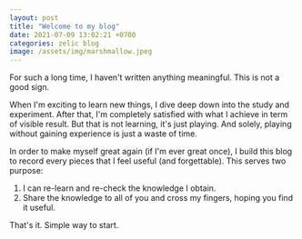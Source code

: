 ```yaml
---
layout: post
title: "Welcome to my blog"
date: 2021-07-09 13:02:21 +0700
categories: zelic blog
image: /assets/img/marshmallow.jpeg
---
```


For such a long time, I haven't written anything meaningful. This is not a good sign. 

<!--more-->

When I'm exciting to learn new things, I dive deep down into the study and experiment. After that, I'm completely satisfied with what I achieve in term of visible result. But that is not learning, it's just playing. And solely, playing without gaining experience is just a waste of time.

In order to make myself great again (if I'm ever great once), I build this blog to record every pieces that I feel useful (and forgettable). This serves two purpose:

1. I can re-learn and re-check the knowledge I obtain.
2. Share the knowledge to all of you and cross my fingers, hoping you find it useful.

That's it. Simple way to start.


